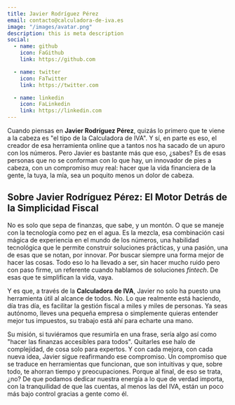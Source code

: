 ```yaml
---
title: Javier Rodríguez Pérez
email: contacto@calculadora-de-iva.es
image: "/images/avatar.png"
description: this is meta description
social:
  - name: github
    icon: FaGithub
    link: https://github.com

  - name: twitter
    icon: FaTwitter
    link: https://twitter.com

  - name: linkedin
    icon: FaLinkedin
    link: https://linkedin.com
---
```



Cuando piensas en **Javier Rodríguez Pérez**, quizás lo primero que te viene a la cabeza es "el tipo de la Calculadora de IVA". Y sí, en parte es eso, el creador de esa herramienta online que a tantos nos ha sacado de un apuro con los números. Pero Javier es bastante más que eso, ¿sabes? Es de esas personas que no se conforman con lo que hay, un innovador de pies a cabeza, con un compromiso muy real: hacer que la vida financiera de la gente, la tuya, la mía, sea un poquito menos un dolor de cabeza.


## Sobre Javier Rodríguez Pérez: El Motor Detrás de la Simplicidad Fiscal

No es solo que sepa de finanzas, que sabe, y un montón. O que se maneje con la tecnología como pez en el agua. Es la mezcla, esa combinación casi mágica de experiencia en el mundo de los números, una habilidad tecnológica que le permite construir soluciones prácticas, y una pasión, una de esas que se notan, por innovar. Por buscar siempre una forma mejor de hacer las cosas. Todo eso lo ha llevado a ser, sin hacer mucho ruido pero con paso firme, un referente cuando hablamos de soluciones *fintech*. De esas que te simplifican la vida, vaya.

Y es que, a través de la **Calculadora de IVA**, Javier no solo ha puesto una herramienta útil al alcance de todos. No. Lo que realmente está haciendo, día tras día, es facilitar la gestión fiscal a miles y miles de personas. Ya seas autónomo, lleves una pequeña empresa o simplemente quieras entender mejor tus impuestos, su trabajo está ahí para echarte una mano.

Su misión, si tuviéramos que resumirla en una frase, sería algo así como "hacer las finanzas accesibles para todos". Quitarles ese halo de complejidad, de cosa solo para expertos. Y con cada mejora, con cada nueva idea, Javier sigue reafirmando ese compromiso. Un compromiso que se traduce en herramientas que funcionan, que son intuitivas y que, sobre todo, te ahorran tiempo y preocupaciones. Porque al final, de eso se trata, ¿no? De que podamos dedicar nuestra energía a lo que de verdad importa, con la tranquilidad de que las cuentas, al menos las del IVA, están un poco más bajo control gracias a gente como él.
